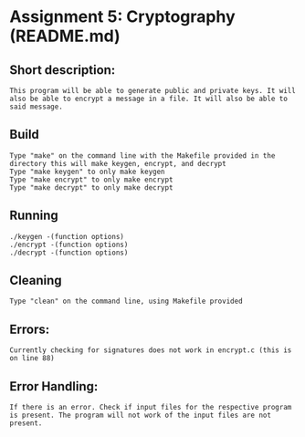 # Assignment 5: Cryptography (README.md)

## Short description:
	This program will be able to generate public and private keys. It will also be able to encrypt a message in a file. It will also be able to said message.

## Build
	Type "make" on the command line with the Makefile provided in the directory this will make keygen, encrypt, and decrypt
	Type "make keygen" to only make keygen
	Type "make encrypt" to only make encrypt
	Type "make decrypt" to only make decrypt

## Running
	./keygen -(function options)
	./encrypt -(function options)
	./decrypt -(function options)

## Cleaning
	Type "clean" on the command line, using Makefile provided

## Errors:
	Currently checking for signatures does not work in encrypt.c (this is on line 88)

## Error Handling:
	If there is an error. Check if input files for the respective program is present. The program will not work of the input files are not present.












